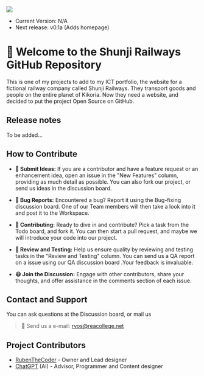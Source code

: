 <img src="https://github.com/RubenTheCoder/Shunji-Railways-GitHub/assets/130549492/61ea2e66-4484-444b-b396-062807031ea2">

- Current Version: N/A
- Next release: v0.1a (Adds homepage)



# 🙂 Welcome to the Shunji Railways GitHub Repository
This is one of my projects to add to my ICT portfolio, the website for a fictional railway company called Shunji Railways.
They transport goods and people on the entire planet of Kikoria. Now they need a website, and decided to put the project Open Source on GitHub.



## Release notes
To be added...



## How to Contribute
- **📨 Submit Ideas:** If you are a contributor and have a feature request or an enhancement idea, open an issue in the "New Features" column, providing as much detail as possible. You can also fork our project, or send us ideas in the discussion board.

- **🔎 Bug Reports:** Encountered a bug? Report it using the Bug-fixing discussion board. One of our Team members will then take a look into it and post it to the Workspace.

- **🔨 Contributing:** Ready to dive in and contribute? Pick a task from the Todo board, and fork it. You can then start a pull request, and maybe we will introduce your code into our project.

- **🧪 Review and Testing:** Help us ensure quality by reviewing and testing tasks in the "Review and Testing" column. You can send us a QA report on a issue using our QA discussion board .Your feedback is invaluable.

- **😃 Join the Discussion:** Engage with other contributors, share your thoughts, and offer assistance in the comments section of each issue.



## Contact and Support
You can ask questions at the Discussion board, or mail us
> 📧 Send us a e-mail: rvos@reacollege.net


## Project Contributors
- [RubenTheCoder](https://github.com/RubenTheCoder) - Owner and Lead designer
- [ChatGPT](https://chat.openai.com/) (AI) - Advisor, Programmer and Content designer
